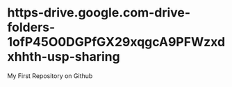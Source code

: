 # https-drive.google.com-drive-folders-1ofP45O0DGPfGX29xqgcA9PFWzxdxhhth-usp-sharing
My First Repository on Github

